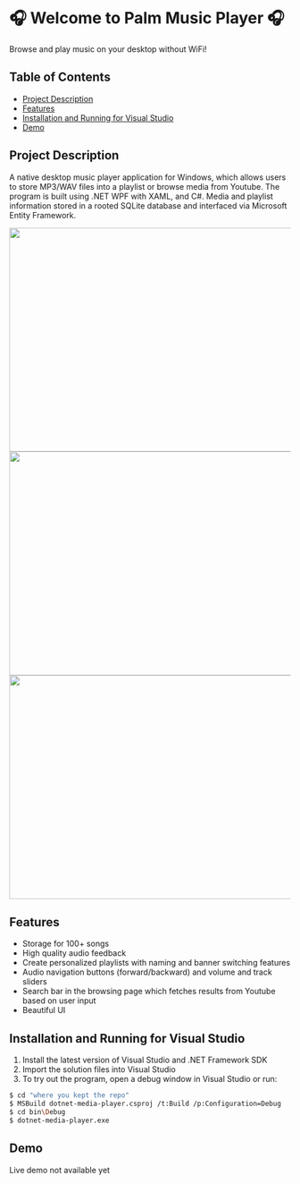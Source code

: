 # 🎧 Welcome to Palm Music Player 🎧 

Browse and play music on your desktop without WiFi!

## Table of Contents

- [Project Description](#project-description)
- [Features](#features)
- [Installation and Running for Visual Studio](#installation-and-running-for-visual-studio)
- [Demo](#demo)

## Project Description

A native desktop music player application for Windows, which allows users to store MP3/WAV files into a playlist or browse media from Youtube. The program is built using  .NET WPF with XAML, and C#. Media and playlist information stored in a rooted SQLite database and interfaced via Microsoft Entity Framework. 

<img src="https://github.com/AarhamH/dotnet-media-player/assets/105332385/7cc11524-ba70-4923-8a94-9a2049b2dcdb" width="600" height="400" /> 
<img src="https://github.com/AarhamH/dotnet-media-player/assets/105332385/2ef9f871-db8f-48ea-a042-2fde25c565ca" width="600" height="400" /> 
<img src="https://github.com/AarhamH/dotnet-media-player/assets/105332385/9e9aef89-690e-4c68-936f-c9b14bd8b6ba" width="600" height="400" /> 


## Features
- Storage for 100+ songs 
- High quality audio feedback
- Create personalized playlists with naming and banner switching features
- Audio navigation buttons (forward/backward) and volume and track sliders
- Search bar in the browsing page which fetches results from Youtube based on user input
- Beautiful UI

## Installation and Running for Visual Studio
1. Install the latest version of Visual Studio and .NET Framework SDK
2. Import the solution files into Visual Studio
3. To try out the program, open a debug window in Visual Studio or run:
```bash
$ cd "where you kept the repo"
$ MSBuild dotnet-media-player.csproj /t:Build /p:Configuration=Debug
$ cd bin\Debug
$ dotnet-media-player.exe
```

## Demo
Live demo not available yet
